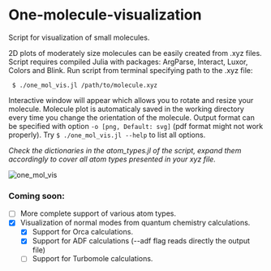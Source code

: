 
# One-molecule-visualization
Script for visualization of small molecules.


2D plots of moderately size molecules can be easily created from .xyz files.
Script requires compiled Julia with packages: ArgParse, Interact, Luxor, Colors and Blink.
Run script from terminal specifying path to the .xyz file:
```
 $ ./one_mol_vis.jl /path/to/molecule.xyz 
 ```
 Interactive window will appear which allows you to rotate and resize your molecule.
 Molecule plot is automaticaly saved in the working directory every time you change the orientation of the molecule.
 Output format can be specified with option `-o [png, Default: svg]` (pdf format might not work properly).
 Try `$ ./one_mol_vis.jl --help` to list all options.
 
*Check the dictionaries in the atom_types.jl of the script, expand them accordingly to cover all atom types presented in your xyz file.*

![one_mol_vis](https://user-images.githubusercontent.com/43886886/148700795-dbea7815-8d8a-49ed-a7b6-941573e8652b.png)

### Coming soon:

- [ ] More complete support of various atom types.
- [x] Visualization of normal modes from quantum chemistry calculations. 
    - [x] Support for Orca calculations.
	- [x] Support for ADF calculations (--adf flag reads directly the output file)
    - [ ] Support for Turbomole calculations.
